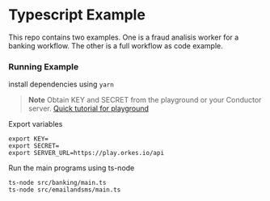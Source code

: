 # Typescript Example
This repo contains two examples. One is a fraud analisis worker for a banking workflow. 
The other is a full workflow as code example.

### Running Example

install dependencies using `yarn`

> **Note**
Obtain KEY and SECRET from the playground or your Conductor server. [Quick tutorial for playground](https://orkes.io/content/docs/getting-started/concepts/access-control-applications#access-keys)

Export variables
```shell
export KEY=
export SECRET=
export SERVER_URL=https://play.orkes.io/api
```

Run the main programs using ts-node
```shell
ts-node src/banking/main.ts
ts-node src/emailandsms/main.ts
```